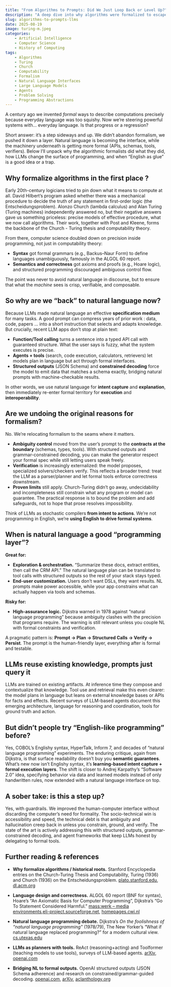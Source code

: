 ```yaml
---
title: "From Algorithms to Prompts: Did We Just Loop Back or Level Up?"
description: "A deep dive into why algorithms were formalized to escape natural language ambiguity, and how LLMs bring natural language back as an interface for problem solving."
slug: algorithms-to-prompts-llms
date: 2025-08-19
image: turing-m.jpeg
categories:
    - Artificial Intelligence
    - Computer Science
    - History of Computing
tags:
    - Algorithms
    - Turing
    - Church
    - Computability
    - Formalism
    - Natural Language Interfaces
    - Large Language Models
    - Agents
    - Problem Solving
    - Programming Abstractions
---
```


A century ago we invented *formal* ways to describe computations precisely because everyday language was too squishy. Now we’re steering powerful systems with… everyday language. Is that progress or a regression?

Short answer: it’s a step sideways and up. We didn’t abandon formalism, we pushed it down a layer. Natural language is becoming the interface, while the machinery underneath is getting more formal (APIs, schemas, tools, verifiers). Below I’ll unpack why the algorithmic formalists did what they did, how LLMs change the surface of programming, and when “English as glue” is a good idea or a trap.

## Why formalize algorithms in the first place ?

Early 20th-century logicians tried to pin down what it means to compute at all. David Hilbert’s program asked whether there was a mechanical procedure to decide the truth of any statement in first-order logic (the Entscheidungsproblem). Alonzo Church (lambda calculus) and Alan Turing (Turing machines) independently answered no, but their negative answers gave us something priceless: precise models of effective procedure, what we now call algorithms. Their work, together with Post and Kleene, forms the backbone of the Church - Turing thesis and computability theory.

From there, computer science doubled down on precision inside programming, not just in computability theory:

- **Syntax** got formal grammars (e.g., Backus–Naur Form) to define languages unambiguously, famously in the ALGOL 60 report.
- **Semantics and correctness** got axioms and proofs (e.g., Hoare logic), and structured programming discouraged ambiguous control flow.

The point was never to avoid natural language in discourse, but to ensure that what the *machine* sees is crisp, verifiable, and composable.

## So why are we “back” to natural language now?

Because LLMs made natural language an effective **specification medium** for many tasks. A good prompt can compress years of prior work : data, code, papers … into a short instruction that selects and adapts knowledge. But crucially, recent LLM apps don’t stop at plain text:

- **Function/Tool calling** turns a sentence into a typed API call with guaranteed structure. What the user says is fuzzy, what the system executes is precise.
- **Agents + tools** (search, code execution, calculators, retrievers) let models plan in language but act through formal interfaces.
- **Structured outputs** (JSON Schema) and **constrained decoding** force the model to emit data that matches a schema exactly, bridging natural prompts with machine-checkable results.

In other words, we use natural language for **intent capture** and **explanation**, then immediately re-enter formal territory for **execution** and **interoperability**.

## Are we undoing the original reasons for formalism?

No. We’re relocating formalism to the seams where it matters.

- **Ambiguity control** moved from the user’s prompt to the **contracts at the boundary** (schemas, types, tools). With structured outputs and grammar-constrained decoding, you can make the generator respect your formal spec while still letting users speak freely.
- **Verification** is increasingly externalized: the model proposes, specialized solvers/checkers verify. This reflects a broader trend: treat the LLM as a parser/planner and let formal tools enforce correctness downstream.
- **Proven limits** still apply. Church-Turing didn’t go away, undecidability and incompleteness still constrain what any program or model can guarantee. The practical response is to bound the problem and add safeguards, not to hope that prose resolves impossibility.

Think of LLMs as stochastic compilers **from intent to actions**. We’re not programming in English, we’re **using English to drive formal systems**.

## When is natural language a good “programming layer”?

**Great for:**

- **Exploration & orchestration.** “Summarize these docs, extract entities, then call the CRM API.” The natural language plan can be translated to tool calls with structured outputs so the rest of your stack stays typed.
- **End-user customization.** Users don’t want DSLs, they want results. NL prompts make power accessible, while your app constrains what can actually happen via tools and schemas.

**Risky for:**

- **High-assurance logic.** Dijkstra warned in 1978 against “natural language programming” because ambiguity clashes with the precision that programs require. The warning is still relevant unless you couple NL with formal constraints and verification.

A pragmatic pattern is: **Prompt → Plan → Structured Calls → Verify → Persist**. The prompt is the human-friendly layer, everything after is formal and testable.

## LLMs reuse existing knowledge, prompts just query it

LLMs are trained on existing artifacts. At inference time they compose and contextualize that knowledge. Tool use and retrieval make this even clearer: the model plans in language but leans on external knowledge bases or APIs for facts and effects. Recent surveys of LLM-based agents document this emerging architecture, language for reasoning and coordination, tools for ground truth and action.

## But didn’t people try “English-like programming” before?

Yes, COBOL’s Englishy syntax, HyperTalk, Inform 7, and decades of “natural language programming” experiments. The enduring critique, again from Dijkstra, is that surface readability doesn’t buy you **semantic guarantees**. What’s new now isn’t Englishy syntax, it’s **learning-based intent capture + formal execution layers**. The shift is closer to Andrej Karpathy’s “Software 2.0” idea, specifying behavior via data and learned models instead of only handwritten rules, now extended with a natural language interface on top.

## A sober take: is this a step up?

Yes, with guardrails. We improved the human-computer interface without discarding the computer’s need for formality. The socio-technical win is accessibility and speed, the technical debt is that ambiguity and hallucination creep back in unless you constrain, ground, and verify. The state of the art is actively addressing this with structured outputs, grammar-constrained decoding, and agent frameworks that keep LLMs honest by delegating to formal tools.

## Further reading & references

- **Why formalize algorithms / historical roots.**
    Stanford Encyclopedia entries on the Church-Turing Thesis and Computability, Turing (1936) and Church (1936) on the Entscheidungsproblem. [plato.stanford.edu](https://plato.stanford.edu/entries/church-turing/), [dl.acm.org](https://dl.acm.org/doi/10.1145/360303.360308)

- **Language design and correctness.**
    ALGOL 60 report (BNF for syntax), Hoare’s “An Axiomatic Basis for Computer Programming”, Dijkstra’s “Go To Statement Considered Harmful.” [mass:werk – media environments](https://www.masswerk.at/algol60/report.htm),[eli-project.sourceforge.net](https://eli-project.sourceforge.net/a60_html/a60.html), [homepages.cwi.nl](https://homepages.cwi.nl/~storm/teaching/reader/Dijkstra68.pdf)

- **Natural language programming debate.**
    Dijkstra’s *On the foolishness of “natural language programming”* (1978/79), The New Yorker’s “What if natural language replaced programming?” for a modern cultural view. [cs.utexas.edu](https://www.cs.utexas.edu/~EWD/ewd06xx/EWD667.PDF)

- **LLMs as planners with tools.**
    ReAct (reasoning+acting) and Toolformer (teaching models to use tools), surveys of LLM-based agents. [arXiv](https://arxiv.org/pdf/2210.03629), [openai.com](https://openai.com/index/function-calling-and-other-api-updates/)

- **Bridging NL to formal outputs.**
    OpenAI structured outputs (JSON Schema adherence) and research on constrained/grammar-guided decoding. [openai.com](https://openai.com/index/introducing-structured-outputs-in-the-api/), [arXiv](https://arxiv.org/html/2403.06988v1), [aclanthology.org](https://aclanthology.org/2025.acl-industry.34.pdf)